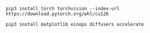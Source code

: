 `pip3 install torch torchvision --index-url https://download.pytorch.org/whl/cu126`

`pip3 install matplotlib einops diffusers accelerate`

